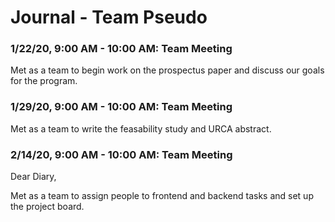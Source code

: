 # Journal - Team Pseudo

### 1/22/20, 9:00 AM - 10:00 AM: Team Meeting
Met as a team to begin work on the prospectus paper and discuss our goals for the program.

### 1/29/20, 9:00 AM - 10:00 AM: Team Meeting
Met as a team to write the feasability study and URCA abstract.

### 2/14/20, 9:00 AM - 10:00 AM: Team Meeting
Dear Diary,


Met as a team to assign people to frontend and backend tasks and set up the project board.
